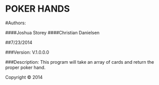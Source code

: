 POKER HANDS
==================================

#Authors:

####Joshua Storey
####Christian Danielsen

##7/23/2014

###Version:
V.1.0.0.0

###Description:
This program will take an array of cards and return the proper poker hand.

Copyright © 2014
